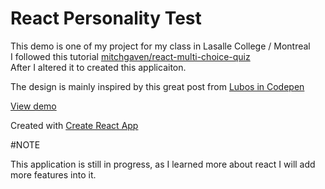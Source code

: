# React Personality Test

This demo is one of my project for my class in Lasalle College / Montreal<br>
I followed this tutorial [mitchgaven/react-multi-choice-quiz](https://mitchgavan.github.io/react-multi-choice-quiz/)<br>
After I altered it to created this applicaiton.

The design is mainly inspired by this great post from [Lubos in Codepen](https://codepen.io/lmenus/pen/KrEqpG)

[View demo](https://irfanabliz.github.io/react-personality-test)

Created with [Create React App](https://github.com/facebookincubator/create-react-app)


#NOTE

This application is still in progress, as I learned more about react I will add more features into it.
